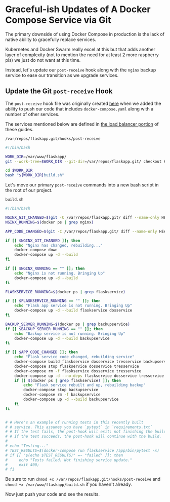 # Graceful-ish Updates of A Docker Compose Service via Git
The primary downside of using Docker Compose in production is the lack of native ability to gracefully replace services.

Kubernetes and Docker Swarm really excel at this but that adds another layer of complexity (not to mention the need for at least 2 more raspberry pis) we just do not want at this time.

Instead, let's update our `post-receive` hook along with the `nginx` backup service to ease our transition as we upgrade services.


## Update the Git `post-receive` Hook
The `post-receive` hook file was originally created [here](https://github.com/codingforentrepreneurs/Pi-Awesome/blob/main/how-tos/Setup%20Git%20%26%20Version%20Control%20on%20your%20Pi%20Server.md) when we added the ability to push our code that includes `docker-compose.yaml` along with a number of other services.

The services mentioned below are defined in [the load balancer portion](https://github.com/codingforentrepreneurs/Pi-Awesome/blob/main/how-tos/Nginx%20Load%20Balancing%20%26%20Backup%20Service%20in%20Docker%20Compose.md) of these guides.

`/var/repos/flaskapp.git/hooks/post-receive`
```bash
#!/bin/bash

WORK_DIR=/var/www/flaskapp/
git --work-tree=$WORK_DIR --git-dir=/var/repos/flaskapp.git/ checkout HEAD -f

cd $WORK_DIR
bash "${WORK_DIR}build.sh"
```

Let's move our primary `post-receive` commands into a new bash script in the root of our project.

`build.sh`
```bash
#!/bin/bash

NGINX_GIT_CHANGED=$(git -C /var/repos/flaskapp.git/ diff --name-only HEAD~1 HEAD | grep "nginx/")
NGINX_RUNNING=$(docker ps | grep nginx)

APP_CODE_CHANGED=$(git -C /var/repos/flaskapp.git/ diff --name-only HEAD~1 HEAD | grep "app/")

if [[ $NGINX_GIT_CHANGED ]]; then
    echo "Nginx has changed, rebuilding..."
    docker-compose down
    docker-compose up -d --build
fi

if [[ $NGINX_RUNNING == "" ]]; then
    echo "Nginx is not running. Bringing Up"
    docker-compose up -d --build
fi

FLASKSERVICE_RUNNING=$(docker ps | grep flaskservice)

if [[ $FLASKSERVICE_RUNNING == "" ]]; then
    echo "Flask app service is not running. Bringing Up"
    docker-compose up -d --build flaskservice dosservice
fi

BACKUP_SERVER_RUNNING=$(docker ps | grep backupservice)
if [[ $BACKUP_SERVER_RUNNING == "" ]]; then
    echo "Backup service is not running. Bringing Up"
    docker-compose up -d --build backupservice
fi

if [[ $APP_CODE_CHANGED ]]; then 
    echo "Flask service code changed, rebuilding service"
    docker-compose build flaskservice dosservice tresservice backupservice
    docker-compose stop flaskservice dosservice tresservice
    docker-compose rm -f flaskservice dosservice tresservice
    docker-compose up -d --no-deps flaskservice dosservice tresservice
    if [[ $(docker ps | grep flaskservice) ]]; then
        echo "Flask service rebuilt and up, rebuilding backup"
        docker-compose stop backupservice
        docker-compose rm -f backupservice
        docker-compose up -d --build backupservice
    fi
fi


# # Here's an example of running tests in this recently built
# # service. This assumes you have `pytest` in `requirements.txt`
# # If the test fails, the post-hook will exit; not finishing the build.
# # If the test succeeds, the post-hook will continue with the build.
#
# echo "Testing..."
# TEST_RESULTS=$(docker-compose run flaskservice /app/bin/pytest -x)
# if [[ "$(echo $TEST_RESULTS)" =~ "failed" ]]; then
#     echo "Tests failed. Not finishing service update."
#     exit 400;
# fi
```

Be sure to run `chmod +x /var/repos/flaskapp.git/hooks/post-receive` and `chmod +x /var/www/flaskapp/build.sh` if you haven't already.

Now just push your code and see the results.
